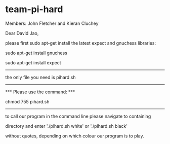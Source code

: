 # team-pi-hard
Members: John Fletcher and Kieran Cluchey

Dear David Jao,

please first sudo apt-get install the latest expect and gnuchess libraries:

sudo apt-get install gnuchess

sudo apt-get install expect

----------------------------

the only file you need is pihard.sh

----------------------------

*** Please use the command: ***

chmod 755 pihard.sh

----------------------------

to call our program in the command line please navigate to containing

directory and enter './pihard.sh white' or './pihard.sh black'

without quotes, depending on which colour our program is to play.
